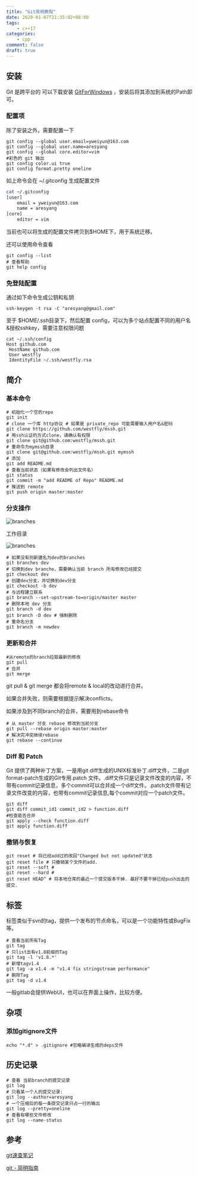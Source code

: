 ```yaml
---
title: "Git简明教程"
date: 2020-01-07T21:35:02+08:00
tags:
    - c++17
categories:
    - cpp
comment: false
draft: true
---
```



## 安装 ##

Git 是跨平台的 可以下载安装 [GitForWindows](https://gitforwindows.org/) ，安装后将其添加到系统的Path即可。

### 配置项 ###

除了安装之外，需要配置一下

```shell
git config --global user.email=yweiyun@163.com
git config --global user.name=aresyang
git config --global core.editor=vim
#彩色的 git 输出
git config color.ui true
git config format.pretty oneline
```

如上命令会在 ~/.gitconfig 生成配置文件

```bash
cat ~/.gitconfig
[user]
	email = yweiyun@163.com
	name = aresyang
[core]
	editor = vim
```

当前也可以将生成的配置文件拷贝到$HOME下，用于系统迁移。

还可以使用命令查看

```shell
git config --list
# 查看帮助
git help config
```



### 免登陆配置 ###

通过如下命令生成公钥和私钥

```shell
ssh-keygen -t rsa -C "aresyang@gmail.com" 
```

至于 $HOME/.ssh目录下，然后配置 config，可以为多个站点配置不同的用户名&授权sshkey，需要注意权限问题

```shell
cat ~/.ssh/config
Host github.com
 HostName github.com
 User westfly
 IdentityFile ~/.ssh/westfly.rsa
```



## 简介 ##

### 基本命令 ###

```shell
# 初始化一个空的repo
git init
# clone 一个库 http协议 # 如果是 private_repo 可能需要输入用户名&密码
git clone https://github.com/westfly/mssh.git 
# 用ssh认证的方式clone，请确认有权限
git clone git@github.com:westfly/mssh.git
# 重命令为mymssh目录
git clone git@github.com:westfly/mssh.git mymssh
# 添加
git add README.md
# 查看当前状态（如果有修改会列出文件名）
git status 
git commit -m "add README of Repo" README.md
# 推送到 remote
git push origin master:master
```



### 分支操作 ###

![branches](https://rogerdudler.github.io/git-guide/img/branches.png)

工作目录

![branches](https://rogerdudler.github.io/git-guide/img/trees.png)

```shell
# 如果没有则新建名为dev的branches
git branches dev
# 切换到dev branche，需要确认当前 branch 所有修改已经提交
git checkout dev
# 创建dev分支，并切换到dev分支
git checkout -b dev
# 与远程建立联系
git branch --set-upstream-to=origin/master master
# 删除本地 dev 分支
git branch -d dev
git branch -D dev # 强制删除
# 重命名分支
git branch -m newdev

```

### 更新和合并 ###

```shell
#从remote的branch拉取最新的修改	
git pull
# 合并
git merge
```

git pull & git merge 都会将remote & local的改动进行合并。

如果合并失败，则需要根据提示解决conflicts。

如果涉及到不同branch的合并，需要用到rebase命令

```shell
# 从 master 分支 rebase 修改到当前分支 
git pull --rebase origin master:master
# 解决完冲突继续rebase
git rebase --continue
```



### Diff  和 Patch ###

Git 提供了两种补丁方案，一是用git diff生成的UNIX标准补丁.diff文件，二是git format-patch生成的Git专用.patch 文件。.diff文件只是记录文件改变的内容，不带有commit记录信息，多个commit可以合并成一个diff文件。.patch文件带有记录文件改变的内容，也带有commit记录信息,每个commit对应一个patch文件。

```shell
git diff
git diff commit_id1 commit_id2 > function.diff
#检查能否合并
git apply --check function.diff
git apply function.diff
```



### 撤销与恢复 ###

```shell
git reset # 将已经add过的改回"Changed but not updated"状态
git reset file # 只撤销某个文件的add.
git reset --soft #
git reset --hard #
git reset HEAD^ # 将本地仓库的最近一个提交版本干掉. 最好不要干掉已经push出去的提交.
```



## 标签 ##

标签类似于svn的tag，提供一个发布的节点命名，可以是一个功能特性或BugFix等。



```shell
# 查看当前所有Tag
git tag
# 只list出有v1.8前缀的Tag
git tag -l 'v1.8.*'
# 新增tagv1.4 
git tag -a v1.4 -m "v1.4 fix stringstream performance"
# 删除Tag
git tag -d v1.4
```

一般gitlab会提供WebUI，也可以在界面上操作，比较方便。

## 杂项 ##

### 添加gitignore文件 ###

```shell
echo "*.d" > .gitignore #忽略编译生成的deps文件
```



## 历史记录 ##



```shell
# 查看 当前branch的提交记录
git log
# 只看某一个人的提交记录:
git log --author=aresyang
# 一个压缩后的每一条提交记录只占一行的输出
git log --pretty=oneline
# 查看有哪些文件修改
git log --name-status
```



## 参考 ##

[git速查笔记](http://mikewootc.com/wiki/tool/versionmanage/git.html)

[git - 简明指南](https://rogerdudler.github.io/git-guide/index.zh.html)